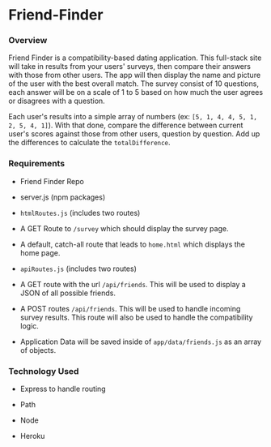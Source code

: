 # Friend-Finder

### Overview
Friend Finder is a compatibility-based dating application. This full-stack site will take in results from your users' surveys, then compare their answers with those from other users. The app will then display the name and picture of the user with the best overall match. The survey consist of 10 questions, each answer will be on a scale of 1 to 5 based on how much the user agrees or disagrees with a question. 

Each user's results into a simple array of numbers (ex: `[5, 1, 4, 4, 5, 1, 2, 5, 4, 1]`). With that done, compare the difference between current user's scores against those from other users, question by question. Add up the differences to calculate the `totalDifference`.

### Requirements

* Friend Finder Repo

* server.js (npm packages)

* `htmlRoutes.js` (includes two routes)

* A GET Route to `/survey` which should display the survey page.
* A default, catch-all route that leads to `home.html` which displays the home page.

* `apiRoutes.js` (includes two routes)

* A GET route with the url `/api/friends`. This will be used to display a JSON of all possible friends.
* A POST routes `/api/friends`. This will be used to handle incoming survey results. This route will also be used to handle the compatibility logic.

* Application Data will be saved inside of `app/data/friends.js` as an array of objects.


### Technology Used

* Express to handle routing 

* Path

* Node

* Heroku
